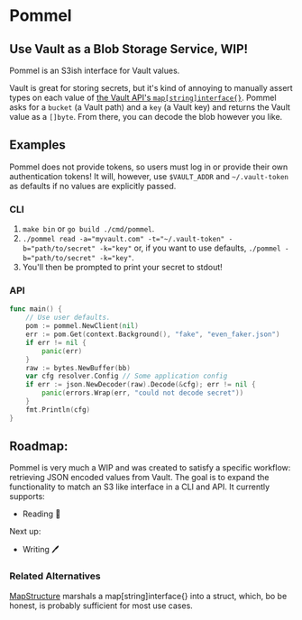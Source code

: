 # Pommel
## Use Vault as a Blob Storage Service, WIP!

Pommel is an S3ish interface for Vault values.

Vault is great for storing secrets, but it's kind of annoying to manually assert types on each value of [the Vault API's `map[string]interface{}`](https://godoc.org/github.com/hashicorp/vault/api#Secret). Pommel asks for a `bucket` (a Vault path) and a `key` (a Vault key) and returns the Vault value as a `[]byte`. From there, you can decode the blob however you like.

## Examples
Pommel does not provide tokens, so users must log in or provide their own authentication tokens! It will, however, use `$VAULT_ADDR` and `~/.vault-token` as defaults if no values are explicitly passed.

### CLI
1. `make bin` or `go build ./cmd/pommel`.
2. `./pommel read -a="myvault.com" -t="~/.vault-token" -b="path/to/secret" -k="key"` or, if you want to use defaults, `./pommel -b="path/to/secret" -k="key"`.
3. You'll then be prompted to print your secret to stdout!

### API
```go
func main() {
    // Use user defaults.
    pom := pommel.NewClient(nil)
    err := pom.Get(context.Background(), "fake", "even_faker.json")
	if err != nil {
		panic(err)
	}
	raw := bytes.NewBuffer(bb)
	var cfg resolver.Config // Some application config
	if err := json.NewDecoder(raw).Decode(&cfg); err != nil {
		panic(errors.Wrap(err, "could not decode secret"))
    }
    fmt.Println(cfg)
}
```
## Roadmap:
Pommel is very much a WIP and was created to satisfy a specific workflow: retrieving JSON encoded values from Vault. The goal is to expand the functionality to match an S3 like interface in a CLI and API. It currently supports:
* Reading :blue_book:
  
Next up:

* Writing :pen:

### Related Alternatives
[MapStructure](https://github.com/mitchellh/mapstructure) marshals a map[string]interface{} into a struct, which, bo be honest, is probably sufficient for most use cases.